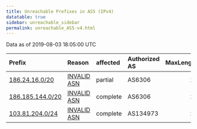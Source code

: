 ```yaml
---
title: Unreachable Prefixes in AS5 (IPv4)
datatable: true
sidebar: unreachable_sidebar
permalink: unreachable_AS5-v4.html
---
```


Data as of 2019-08-03 18:05:00 UTC


<div class="datatable-begin"></div>

| Prefix                                                     | Reason                                                                                              | affected   | Authorized AS   |   MaxLength | Anchor                                         |   unreachable /24s |
|:-----------------------------------------------------------|:----------------------------------------------------------------------------------------------------|:-----------|:----------------|------------:|:-----------------------------------------------|-------------------:|
| [186.24.16.0/20](https://stat.ripe.net/186.24.16.0/20)     | [INVALID ASN](https://rpki-validator.ripe.net/announcement-preview?asn=AS5&prefix=186.24.16.0/20)   | partial    | AS6306          |          24 | [LACNIC](unreachable_LACNIC_RPKI_Root-v4.html) |                 16 |
| [186.185.144.0/20](https://stat.ripe.net/186.185.144.0/20) | [INVALID ASN](https://rpki-validator.ripe.net/announcement-preview?asn=AS5&prefix=186.185.144.0/20) | complete   | AS6306          |          24 | [LACNIC](unreachable_LACNIC_RPKI_Root-v4.html) |                 16 |
| [103.81.204.0/24](https://stat.ripe.net/103.81.204.0/24)   | [INVALID ASN](https://rpki-validator.ripe.net/announcement-preview?asn=AS5&prefix=103.81.204.0/24)  | complete   | AS134973        |          24 | [APNIC](unreachable_APNIC_RPKI_Root-v4.html)   |                  1 |

<div class="datatable-end"></div>